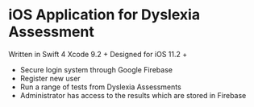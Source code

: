 # iOS Application for Dyslexia Assessment

Written in Swift 4
Xcode 9.2 +
Designed for iOS 11.2 +

- Secure login system through Google Firebase
- Register new user
- Run a range of tests from Dyslexia Assessments
- Administrator has access to the results which are stored in Firebase
